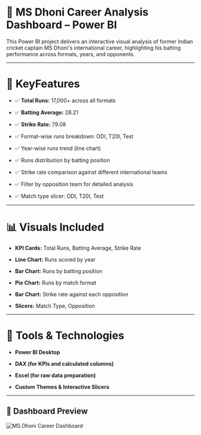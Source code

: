 # 🏏 **MS Dhoni Career Analysis Dashboard – Power BI**
This Power BI project delivers an interactive visual analysis of former Indian cricket captain MS Dhoni's international career, highlighting his batting performance across formats, years, and opponents.

---

# 📌 **KeyFeatures**
- ✅ **Total Runs:** 17,000+ across all formats

- ✅ **Batting Average:** 28.21

- ✅ **Strike Rate:** 79.08

- ✅ Format-wise runs breakdown: ODI, T20I, Test

- ✅ Year-wise runs trend (line chart)

- ✅ Runs distribution by batting position

- ✅ Strike rate comparison against different international teams

- ✅ Filter by opposition team for detailed analysis

- ✅ Match type slicer: ODI, T20I, Test

---

# 📊 **Visuals Included**

- **KPI Cards:** Total Runs, Batting Average, Strike Rate

- **Line Chart:** Runs scored by year

- **Bar Chart:** Runs by batting position

- **Pie Chart:** Runs by match format

- **Bar Chart:** Strike rate against each opposition

- **Slicers:** Match Type, Opposition

---

# 🔧 **Tools & Technologies**
- **Power BI Desktop**

- **DAX (for KPIs and calculated columns)**

- **Excel (for raw data preparation)**

- **Custom Themes & Interactive Slicers**

---

## 📸 **Dashboard Preview**

![MS Dhoni Career Dashboard](S)
